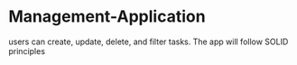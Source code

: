 # Management-Application
users can create, update, delete, and filter tasks. The app will follow SOLID principles
